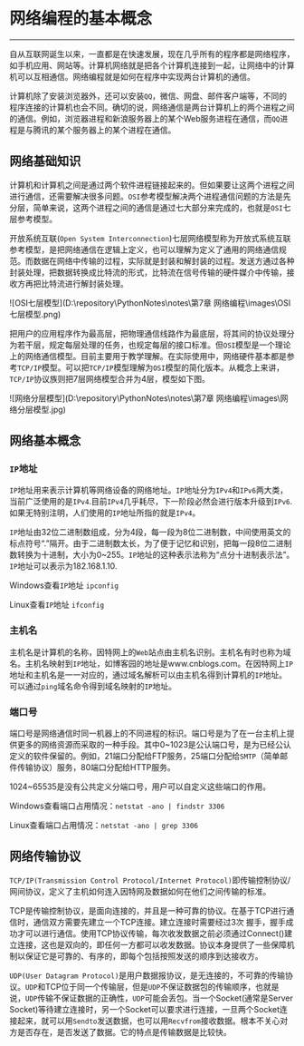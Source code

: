 # 网络编程的基本概念

---

自从互联网诞生以来，一直都是在快速发展，现在几乎所有的程序都是网络程序，如手机应用、网站等。计算机网络就是把各个计算机连接到一起，让网络中的计算机可以互相通信。网络编程就是如何在程序中实现两台计算机的通信。

计算机除了安装浏览器外，还可以安装`QQ`，微信、网盘、邮件客户端等，不同的程序连接的计算机也会不同。确切的说，网络通信是两台计算机上的两个进程之间的通信。例如，浏览器进程和新浪服务器上的某个Web服务进程在通信，而`QQ`进程是与腾讯的某个服务器上的某个进程在通信。

## 网络基础知识

计算机和计算机之间是通过两个软件进程链接起来的。但如果要让这两个进程之间进行通信，还需要解决很多问题。`OSI`参考模型解决两个进程通信问题的方法是先分层，简单来说，这两个进程之间的通信是通过七大部分来完成的，也就是`OSI`七层参考模型。

开放系统互联(`Open System Interconnection`)七层网络模型称为开放式系统互联参考模型，是把网络通信在逻辑上定义，也可以理解为定义了通用的网络通信规范。而数据在网络中传输的过程，实际就是封装和解封装的过程。发送方通过各种封装处理，把数据转换成比特流的形式，比特流在信号传输的硬件媒介中传输，接收方再把比特流进行解封装处理。

![OSI七层模型](D:\repository\PythonNotes\notes\第7章 网络编程\images\OSI七层模型.png)

把用户的应用程序作为最高层，把物理通信线路作为最底层，将其间的协议处理分为若干层，规定每层处理的任务，也规定每层的接口标准。但`OSI`模型是一个理论上的网络通信模型。目前主要用于教学理解。在实际使用中，网络硬件基本都是参考`TCP/IP`模型。可以把`TCP/IP`模型理解为`OSI`模型的简化版本。从概念上来讲，`TCP/IP`协议族则把7层网络模型合并为4层，模型如下图。

![网络分层模型](D:\repository\PythonNotes\notes\第7章 网络编程\images\网络分层模型.jpg)

## 网络基本概念

### `IP`地址

`IP`地址用来表示计算机等网络设备的网络地址。`IP`地址分为`IPv4`和`IPv6`两大类，当前广泛使用的是`IPv4`.目前`IPv4`几乎耗尽，下一阶段必然会进行版本升级到`IPv6`.如果无特别注明，人们使用的`IP`地址所指的就是`IPv4`。

`IP`地址由32位二进制数组成，分为4段，每一段为8位二进制数，中间使用英文的标点符号“.”隔开。由于二进制数太长，为了便于记忆和识别，把每一段8位二进制数转换为十进制，大小为0~255。`IP`地址的这种表示法称为“点分十进制表示法”。`IP`地址可以表示为182.168.1.10.

Windows查看`IP`地址 `ipconfig`

Linux查看`IP`地址  `ifconfig`

### 主机名

主机名是计算机的名称，因特网上的`Web`站点由主机名识别。主机名有时也称为域名。主机名映射到`IP`地址，如博客园的地址是www.cnblogs.com。在因特网上`IP`地址和主机名是一一对应的，通过域名解析可以由主机名得到计算机的`IP`地址。可以通过`ping`域名命令得到域名映射的`IP`地址。

### 端口号

端口号是网络通信时同一机器上的不同进程的标识。端口号是为了在一台主机上提供更多的网络资源而采取的一种手段。其中0~1023是公认端口号，是为已经公认定义的软件保留的。例如，21端口分配给FTP服务，25端口分配给`SMTP`（简单邮件传输协议）服务，80端口分配给HTTP服务。

1024~65535是没有公共定义分端口号，用户可以自定义这些端口的作用。

Windows查看端口占用情况：`netstat -ano | findstr 3306`

Linux查看端口占用情况：`netstat -ano | grep 3306`

## 网络传输协议

`TCP/IP(Transmission Control Protocol/Internet Protocol)`即传输控制协议/网间协议，定义了主机如何连入因特网及数据如何在他们之间传输的标准。

TCP是传输控制协议，是面向连接的，并且是一种可靠的协议。在基于TCP进行通信时，通信双方需要先建立一个TCP连接。建立连接时需要经过3次 握手，握手成功才可以进行通信。使用TCP协议传输，每次收发数据之前必须通过Connect()建立连接，这也是双向的，即任何一方都可以收发数据。协议本身提供了一些保障机制以保证它是可靠的、有序的，即每个包括按照发送的顺序到达接收方。

`UDP(User Datagram Protocol)`是用户数据报协议，是无连接的，不可靠的传输协议。`UDP`和TCP位于同一个传输层，但是`UDP`不保证数据包的传输顺序，也就是说，`UDP`传输不保证数据的正确性，`UDP`可能会丢包。当一个Socket(通常是Server Socket)等待建立连接时，另一个Socket可以要求进行连接，一旦两个Socket连接起来，就可以用`Sendto`发送数据，也可以用`Recvfrom`接收数据。根本不关心对方是否存在，是否发送了数据。它的特点是传输数据是比较快。